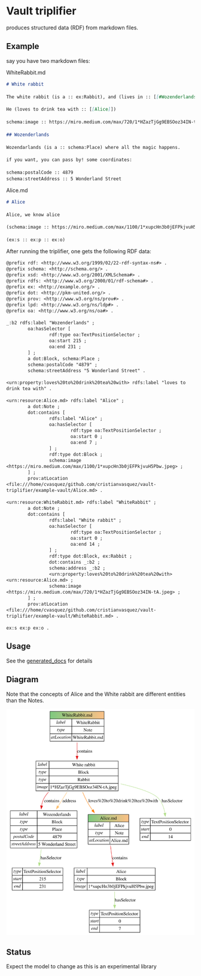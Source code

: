 # Vault triplifier

produces structured data (RDF) from markdown files.

## Example

say you have two markdown files:

WhiteRabbit.md

```markdown
# White rabbit

The white rabbit (is a :: ex:Rabbit), and (lives in :: [[#Wozenderlands]]).

He (loves to drink tea with :: [[Alice]])

schema:image :: https://miro.medium.com/max/720/1*HZazTjGg9EBSOoz34IN-tA.jpeg

## Wozenderlands

Wozendarlands (is a :: schema:Place) where all the magic happens.

if you want, you can pass by! some coordinates:

schema:postalCode :: 4879
schema:streetAddress :: 5 Wonderland Street
```

Alice.md

```markdown
# Alice

Alice, we know alice

(schema:image :: https://miro.medium.com/max/1100/1*xupcHn3b0jEFPkjvuH5Pbw.jpeg)

(ex:s :: ex:p :: ex:o)
```

After running the triplifier, one gets the following RDF data:

```turtle
@prefix rdf: <http://www.w3.org/1999/02/22-rdf-syntax-ns#> .
@prefix schema: <http://schema.org/> .
@prefix xsd: <http://www.w3.org/2001/XMLSchema#> .
@prefix rdfs: <http://www.w3.org/2000/01/rdf-schema#> .
@prefix ex: <http://example.org/> .
@prefix dot: <http://pkm-united.org/> .
@prefix prov: <http://www.w3.org/ns/prov#> .
@prefix lpd: <http://www.w3.org/ns/ldp#> .
@prefix oa: <http://www.w3.org/ns/oa#> .

_:b2 rdfs:label "Wozenderlands" ;
        oa:hasSelector [
                rdf:type oa:TextPositionSelector ;
                oa:start 215 ;
                oa:end 231 ;
        ] ;
        a dot:Block, schema:Place ;
        schema:postalCode "4879" ;
        schema:streetAddress "5 Wonderland Street" .

<urn:property:loves%20to%20drink%20tea%20with> rdfs:label "loves to drink tea with" .

<urn:resource:Alice.md> rdfs:label "Alice" ;
        a dot:Note ;
        dot:contains [
                rdfs:label "Alice" ;
                oa:hasSelector [
                        rdf:type oa:TextPositionSelector ;
                        oa:start 0 ;
                        oa:end 7 ;
                ] ;
                rdf:type dot:Block ;
                schema:image <https://miro.medium.com/max/1100/1*xupcHn3b0jEFPkjvuH5Pbw.jpeg> ;
        ] ;
        prov:atLocation <file:///home/cvasquez/github.com/cristianvasquez/vault-triplifier/example-vault/Alice.md> .

<urn:resource:WhiteRabbit.md> rdfs:label "WhiteRabbit" ;
        a dot:Note ;
        dot:contains [
                rdfs:label "White rabbit" ;
                oa:hasSelector [
                        rdf:type oa:TextPositionSelector ;
                        oa:start 0 ;
                        oa:end 14 ;
                ] ;
                rdf:type dot:Block, ex:Rabbit ;
                dot:contains _:b2 ;
                schema:address _:b2 ;
                <urn:property:loves%20to%20drink%20tea%20with> <urn:resource:Alice.md> ;
                schema:image <https://miro.medium.com/max/720/1*HZazTjGg9EBSOoz34IN-tA.jpeg> ;
        ] ;
        prov:atLocation <file:///home/cvasquez/github.com/cristianvasquez/vault-triplifier/example-vault/WhiteRabbit.md> .

ex:s ex:p ex:o .

```


## Usage

See the [generated_docs](./generated_docs.md) for details

## Diagram

Note that the concepts of Alice and the White rabbit are different entities than the Notes.

![](./example-vault/example.svg)

## Status

Expect the model to change as this is an experimental library
